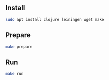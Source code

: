 ## Install

``` sh
sudo apt install clojure leiningen wget make
```

## Prepare

``` sh
make prepare
```

## Run

``` sh
make run
```
